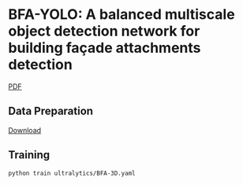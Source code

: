 # BFA-YOLO: A balanced multiscale object detection network for building façade attachments detection
[PDF](https://arxiv.org/pdf/2309.15523.pdf)


## Data Preparation
[Download](https://pan.baidu.com/s/1zahJm_F0exHppmRlAlpErQ?pwd=jj2b)


## Training
```
python train ultralytics/BFA-3D.yaml
```

